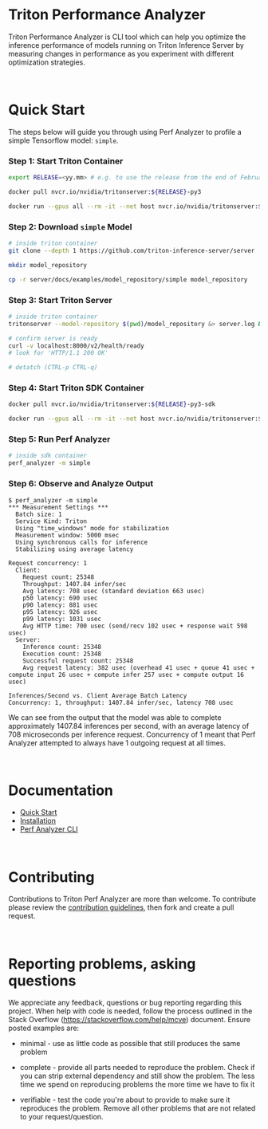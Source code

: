 <!--
Copyright 2020-2023, NVIDIA CORPORATION & AFFILIATES. All rights reserved.

Redistribution and use in source and binary forms, with or without
modification, are permitted provided that the following conditions
are met:
 * Redistributions of source code must retain the above copyright
   notice, this list of conditions and the following disclaimer.
 * Redistributions in binary form must reproduce the above copyright
   notice, this list of conditions and the following disclaimer in the
   documentation and/or other materials provided with the distribution.
 * Neither the name of NVIDIA CORPORATION nor the names of its
   contributors may be used to endorse or promote products derived
   from this software without specific prior written permission.

THIS SOFTWARE IS PROVIDED BY THE COPYRIGHT HOLDERS ``AS IS'' AND ANY
EXPRESS OR IMPLIED WARRANTIES, INCLUDING, BUT NOT LIMITED TO, THE
IMPLIED WARRANTIES OF MERCHANTABILITY AND FITNESS FOR A PARTICULAR
PURPOSE ARE DISCLAIMED.  IN NO EVENT SHALL THE COPYRIGHT OWNER OR
CONTRIBUTORS BE LIABLE FOR ANY DIRECT, INDIRECT, INCIDENTAL, SPECIAL,
EXEMPLARY, OR CONSEQUENTIAL DAMAGES (INCLUDING, BUT NOT LIMITED TO,
PROCUREMENT OF SUBSTITUTE GOODS OR SERVICES; LOSS OF USE, DATA, OR
PROFITS; OR BUSINESS INTERRUPTION) HOWEVER CAUSED AND ON ANY THEORY
OF LIABILITY, WHETHER IN CONTRACT, STRICT LIABILITY, OR TORT
(INCLUDING NEGLIGENCE OR OTHERWISE) ARISING IN ANY WAY OUT OF THE USE
OF THIS SOFTWARE, EVEN IF ADVISED OF THE POSSIBILITY OF SUCH DAMAGE.
-->

# Triton Performance Analyzer

Triton Performance Analyzer is CLI tool which can help you optimize the
inference performance of models running on Triton Inference Server by measuring
changes in performance as you experiment with different optimization strategies.

<br>

# Quick Start

The steps below will guide you through using Perf Analyzer to profile a simple
Tensorflow model: `simple`.

### Step 1: Start Triton Container

```bash
export RELEASE=<yy.mm> # e.g. to use the release from the end of February of 2023, do `export RELEASE=23.02`

docker pull nvcr.io/nvidia/tritonserver:${RELEASE}-py3

docker run --gpus all --rm -it --net host nvcr.io/nvidia/tritonserver:${RELEASE}-py3
```

### Step 2: Download `simple` Model

```bash
# inside triton container
git clone --depth 1 https://github.com/triton-inference-server/server

mkdir model_repository

cp -r server/docs/examples/model_repository/simple model_repository
```

### Step 3: Start Triton Server

```bash
# inside triton container
tritonserver --model-repository $(pwd)/model_repository &> server.log &

# confirm server is ready
curl -v localhost:8000/v2/health/ready
# look for 'HTTP/1.1 200 OK'

# detatch (CTRL-p CTRL-q)
```

### Step 4: Start Triton SDK Container

```bash
docker pull nvcr.io/nvidia/tritonserver:${RELEASE}-py3-sdk

docker run --gpus all --rm -it --net host nvcr.io/nvidia/tritonserver:${RELEASE}-py3-sdk
```

### Step 5: Run Perf Analyzer

```bash
# inside sdk container
perf_analyzer -m simple
```

### Step 6: Observe and Analyze Output

```
$ perf_analyzer -m simple
*** Measurement Settings ***
  Batch size: 1
  Service Kind: Triton
  Using "time_windows" mode for stabilization
  Measurement window: 5000 msec
  Using synchronous calls for inference
  Stabilizing using average latency

Request concurrency: 1
  Client: 
    Request count: 25348
    Throughput: 1407.84 infer/sec
    Avg latency: 708 usec (standard deviation 663 usec)
    p50 latency: 690 usec
    p90 latency: 881 usec
    p95 latency: 926 usec
    p99 latency: 1031 usec
    Avg HTTP time: 700 usec (send/recv 102 usec + response wait 598 usec)
  Server: 
    Inference count: 25348
    Execution count: 25348
    Successful request count: 25348
    Avg request latency: 382 usec (overhead 41 usec + queue 41 usec + compute input 26 usec + compute infer 257 usec + compute output 16 usec)

Inferences/Second vs. Client Average Batch Latency
Concurrency: 1, throughput: 1407.84 infer/sec, latency 708 usec
```

We can see from the output that the model was able to complete approximately
1407.84 inferences per second, with an average latency of 708 microseconds per
inference request. Concurrency of 1 meant that Perf Analyzer attempted to always
have 1 outgoing request at all times.

<br>

# Documentation

- [Quick Start](README.md#quick-start)
- [Installation](docs/install.md)
- [Perf Analyzer CLI](docs/cli.md)

<br>

# Contributing

Contributions to Triton Perf Analyzer are more than welcome. To contribute
please review the [contribution 
guidelines](https://github.com/triton-inference-server/server/blob/main/CONTRIBUTING.md),
then fork and create a pull request.

<br>

# Reporting problems, asking questions

We appreciate any feedback, questions or bug reporting regarding this
project. When help with code is needed, follow the process outlined in
the Stack Overflow (https://stackoverflow.com/help/mcve)
document. Ensure posted examples are:

- minimal - use as little code as possible that still produces the
  same problem

- complete - provide all parts needed to reproduce the problem. Check
  if you can strip external dependency and still show the problem. The
  less time we spend on reproducing problems the more time we have to
  fix it

- verifiable - test the code you're about to provide to make sure it
  reproduces the problem. Remove all other problems that are not
  related to your request/question.
